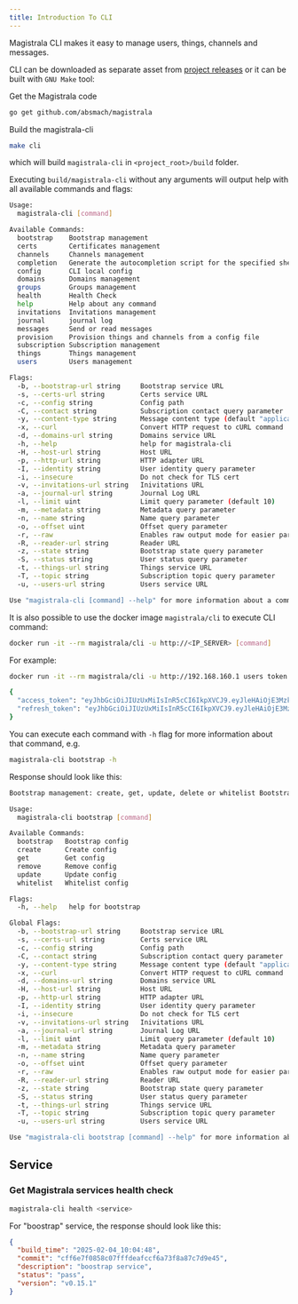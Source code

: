 ```yaml
---
title: Introduction To CLI
---
```



Magistrala CLI makes it easy to manage users, things, channels and messages.

CLI can be downloaded as separate asset from [project releases][releases] or it can be built with `GNU Make` tool:

Get the Magistrala code

```bash
go get github.com/absmach/magistrala
```

Build the magistrala-cli

```bash
make cli
```

which will build `magistrala-cli` in `<project_root>/build` folder.

Executing `build/magistrala-cli` without any arguments will output help with all available commands and flags:

```bash
Usage:
  magistrala-cli [command]

Available Commands:
  bootstrap    Bootstrap management
  certs        Certificates management
  channels     Channels management
  completion   Generate the autocompletion script for the specified shell
  config       CLI local config
  domains      Domains management
  groups       Groups management
  health       Health Check
  help         Help about any command
  invitations  Invitations management
  journal      journal log
  messages     Send or read messages
  provision    Provision things and channels from a config file
  subscription Subscription management
  things       Things management
  users        Users management

Flags:
  -b, --bootstrap-url string     Bootstrap service URL
  -s, --certs-url string         Certs service URL
  -c, --config string            Config path
  -C, --contact string           Subscription contact query parameter
  -y, --content-type string      Message content type (default "application/senml+json")
  -x, --curl                     Convert HTTP request to cURL command
  -d, --domains-url string       Domains service URL
  -h, --help                     help for magistrala-cli
  -H, --host-url string          Host URL
  -p, --http-url string          HTTP adapter URL
  -I, --identity string          User identity query parameter
  -i, --insecure                 Do not check for TLS cert
  -v, --invitations-url string   Inivitations URL
  -a, --journal-url string       Journal Log URL
  -l, --limit uint               Limit query parameter (default 10)
  -m, --metadata string          Metadata query parameter
  -n, --name string              Name query parameter
  -o, --offset uint              Offset query parameter
  -r, --raw                      Enables raw output mode for easier parsing of output
  -R, --reader-url string        Reader URL
  -z, --state string             Bootstrap state query parameter
  -S, --status string            User status query parameter
  -t, --things-url string        Things service URL
  -T, --topic string             Subscription topic query parameter
  -u, --users-url string         Users service URL

Use "magistrala-cli [command] --help" for more information about a command.
```

It is also possible to use the docker image `magistrala/cli` to execute CLI command:

```bash
docker run -it --rm magistrala/cli -u http://<IP_SERVER> [command]
```

For example:

```bash
docker run -it --rm magistrala/cli -u http://192.168.160.1 users token admin@example.com 12345678

{
  "access_token": "eyJhbGciOiJIUzUxMiIsInR5cCI6IkpXVCJ9.eyJleHAiOjE3MzkyOTQxMjcsImlhdCI6MTczOTI5MDUyNywiaXNzIjoic3VwZXJtcS5hdXRoIiwidHlwZSI6MCwidXNlciI6IjZjY2FmMTNjLWVmODgtNGNmMi04ZTNhLWM3YzA0YzVlYWY5YiJ9.Qot3ZoqC1enhAS3YEJY3WJioMAJnr98laBGsJzSgF2Zege5pVqILVLcPZzRBmHdIPys4diAGbqRQQzfW_k_Huw",
  "refresh_token": "eyJhbGciOiJIUzUxMiIsInR5cCI6IkpXVCJ9.eyJleHAiOjE3MzkzNzY5MjcsImlhdCI6MTczOTI5MDUyNywiaXNzIjoic3VwZXJtcS5hdXRoIiwidHlwZSI6MSwidXNlciI6IjZjY2FmMTNjLWVmODgtNGNmMi04ZTNhLWM3YzA0YzVlYWY5YiJ9.EcRH3DUZcplHz-9Ry_90kSQKLwAWXPww9XfMZ9beoEJItpY39g5-n7vnTyLkRhOp6Pw6aZbfuhOL3TWIE-Q13A"
}
```

You can execute each command with `-h` flag for more information about that command, e.g.

```bash
magistrala-cli bootstrap -h
```

Response should look like this:

```bash
Bootstrap management: create, get, update, delete or whitelist Bootstrap config

Usage:
  magistrala-cli bootstrap [command]

Available Commands:
  bootstrap   Bootstrap config
  create      Create config
  get         Get config
  remove      Remove config
  update      Update config
  whitelist   Whitelist config

Flags:
  -h, --help   help for bootstrap

Global Flags:
  -b, --bootstrap-url string     Bootstrap service URL
  -s, --certs-url string         Certs service URL
  -c, --config string            Config path
  -C, --contact string           Subscription contact query parameter
  -y, --content-type string      Message content type (default "application/senml+json")
  -x, --curl                     Convert HTTP request to cURL command
  -d, --domains-url string       Domains service URL
  -H, --host-url string          Host URL
  -p, --http-url string          HTTP adapter URL
  -I, --identity string          User identity query parameter
  -i, --insecure                 Do not check for TLS cert
  -v, --invitations-url string   Inivitations URL
  -a, --journal-url string       Journal Log URL
  -l, --limit uint               Limit query parameter (default 10)
  -m, --metadata string          Metadata query parameter
  -n, --name string              Name query parameter
  -o, --offset uint              Offset query parameter
  -r, --raw                      Enables raw output mode for easier parsing of output
  -R, --reader-url string        Reader URL
  -z, --state string             Bootstrap state query parameter
  -S, --status string            User status query parameter
  -t, --things-url string        Things service URL
  -T, --topic string             Subscription topic query parameter
  -u, --users-url string         Users service URL

Use "magistrala-cli bootstrap [command] --help" for more information about a command.
```

## Service

### Get Magistrala services health check

```bash
magistrala-cli health <service>
```

For "boostrap" service, the response should look like this:

```json
{
  "build_time": "2025-02-04_10:04:48",
  "commit": "cff6e7f0858c07fffdeafccf6a73f8a87c7d9e45",
  "description": "boostrap service",
  "status": "pass",
  "version": "v0.15.1"
}
```

[releases]: https://github.com/absmach/magistrala/releases
